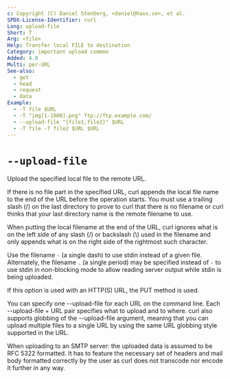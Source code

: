```yaml
---
c: Copyright (C) Daniel Stenberg, <daniel@haxx.se>, et al.
SPDX-License-Identifier: curl
Long: upload-file
Short: T
Arg: <file>
Help: Transfer local FILE to destination
Category: important upload common
Added: 4.0
Multi: per-URL
See-also:
  - get
  - head
  - request
  - data
Example:
  - -T file $URL
  - -T "img[1-1000].png" ftp://ftp.example.com/
  - --upload-file "{file1,file2}" $URL
  - -T file -T file2 $URL $URL
---
```


# `--upload-file`

Upload the specified local file to the remote URL.

If there is no file part in the specified URL, curl appends the local file
name to the end of the URL before the operation starts. You must use a
trailing slash (/) on the last directory to prove to curl that there is no
filename or curl thinks that your last directory name is the remote filename
to use.

When putting the local filename at the end of the URL, curl ignores what is on
the left side of any slash (/) or backslash (\\) used in the filename and only
appends what is on the right side of the rightmost such character.

Use the filename `-` (a single dash) to use stdin instead of a given file.
Alternately, the filename `.` (a single period) may be specified instead of
`-` to use stdin in non-blocking mode to allow reading server output while
stdin is being uploaded.

If this option is used with an HTTP(S) URL, the PUT method is used.

You can specify one --upload-file for each URL on the command line. Each
--upload-file + URL pair specifies what to upload and to where. curl also
supports globbing of the --upload-file argument, meaning that you can upload
multiple files to a single URL by using the same URL globbing style supported
in the URL.

When uploading to an SMTP server: the uploaded data is assumed to be RFC 5322
formatted. It has to feature the necessary set of headers and mail body
formatted correctly by the user as curl does not transcode nor encode it
further in any way.
